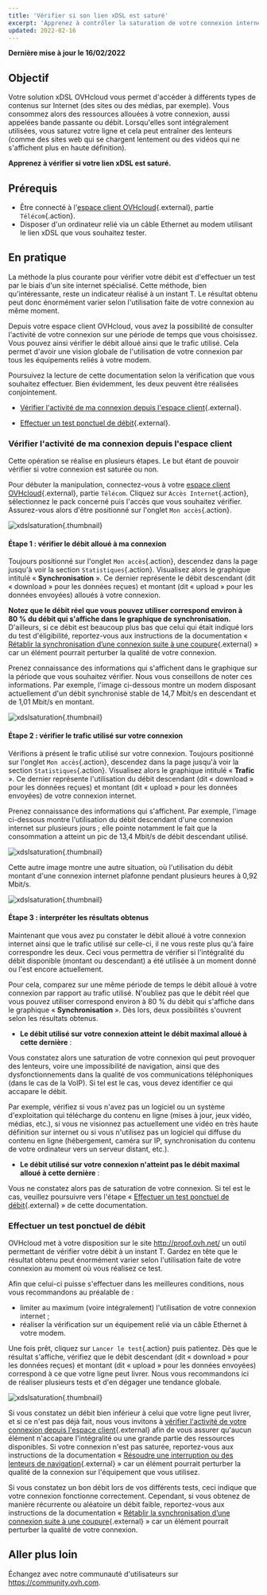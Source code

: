 ```yaml
---
title: 'Vérifier si son lien xDSL est saturé'
excerpt: 'Apprenez à contrôler la saturation de votre connexion internet'
updated: 2022-02-16
---
```


**Dernière mise à jour le 16/02/2022**

## Objectif

Votre solution xDSL OVHcloud vous permet d'accéder à différents types de contenus sur Internet (des sites ou des médias, par exemple). Vous consommez alors des ressources allouées à votre connexion, aussi appelées bande passante ou débit. Lorsqu'elles sont intégralement utilisées, vous saturez votre ligne et cela peut entraîner des lenteurs (comme des sites web qui se chargent lentement ou des vidéos qui ne s'affichent plus en haute définition).

**Apprenez à vérifier si votre lien xDSL est saturé.**

## Prérequis

- Être connecté à l'[espace client OVHcloud](https://www.ovh.com/auth/?action=gotomanager&from=https://www.ovh.com/fr/&ovhSubsidiary=fr){.external}, partie `Télécom`{.action}.
- Disposer d'un ordinateur relié via un câble Ethernet au modem utilisant le lien xDSL que vous souhaitez tester.

## En pratique

La méthode la plus courante pour vérifier votre débit est d'effectuer un test par le biais d'un site internet spécialisé. Cette méthode, bien qu'intéressante, reste un indicateur réalisé à un instant T. Le résultat obtenu peut donc énormément varier selon l'utilisation faite de votre connexion au même moment.

Depuis votre espace client OVHcloud, vous avez la possibilité de consulter l'activité de votre connexion sur une période de temps que vous choisissez. Vous pouvez ainsi vérifier le débit alloué ainsi que le trafic utilisé. Cela permet d'avoir une vision globale de l'utilisation de votre connexion par tous les équipements reliés à votre modem.

Poursuivez la lecture de cette documentation selon la vérification que vous souhaitez effectuer. Bien évidemment, les deux peuvent être réalisées conjointement.

- [Vérifier l'activité de ma connexion depuis l'espace client](/pages/telecom/xdsl/verifier-lien-xdsl-sature#verifier-lactivite-de-ma-connexion-depuis-lespace-client){.external}.

- [Effectuer un test ponctuel de débit](/pages/telecom/xdsl/verifier-lien-xdsl-sature#effectuer-un-test-ponctuel-de-debit_1){.external}.

### Vérifier l'activité de ma connexion depuis l'espace client

Cette opération se réalise en plusieurs étapes. Le but étant de pouvoir vérifier si votre connexion est saturée ou non.

Pour débuter la manipulation, connectez-vous à votre [espace client OVHcloud](https://www.ovh.com/auth/?action=gotomanager&from=https://www.ovh.com/fr/&ovhSubsidiary=fr){.external}, partie `Télécom`. Cliquez sur `Accès Internet`{.action}, sélectionnez le pack concerné puis l'accès que vous souhaitez vérifier. Assurez-vous alors d'être positionné sur l'onglet `Mon accès`{.action}.

![xdslsaturation](images/monacces-2022.png){.thumbnail}

#### Étape 1 : vérifier le débit alloué à ma connexion

Toujours positionné sur l'onglet `Mon accès`{.action}, descendez dans la page jusqu'à voir la section `Statistiques`{.action}. Visualisez alors le graphique intitulé « **Synchronisation** ». Ce dernier représente le débit descendant (dit « download » pour les données reçues) et montant (dit « upload » pour les données envoyées) alloués à votre connexion.

**Notez que le débit réel que vous pouvez utiliser correspond environ à 80 % du débit qui s'affiche dans le graphique de synchronisation.** D'ailleurs, si ce débit est beaucoup plus bas que celui qui était indiqué lors du test d'éligibilité, reportez-vous aux instructions de la documentation « [Rétablir la synchronisation d’une connexion suite à une coupure](/pages/telecom/xdsl/reestablish-synchronization){.external} » car un élément pourrait perturber la qualité de votre connexion.

Prenez connaissance des informations qui s'affichent dans le graphique sur la période que vous souhaitez vérifier. Nous vous conseillons de noter ces informations. Par exemple, l'image ci-dessous montre un modem disposant actuellement d'un débit synchronisé stable de 14,7 Mbit/s en descendant et de 1,01 Mbit/s en montant.

![xdslsaturation](images/xdsl-capacity-step2.png){.thumbnail}

#### Étape 2 : vérifier le trafic utilisé sur votre connexion

Vérifions à présent le trafic utilisé sur votre connexion. Toujours positionné sur l'onglet `Mon accès`{.action}, descendez dans la page jusqu'à voir la section `Statistiques`{.action}. Visualisez alors le graphique intitulé « **Trafic** ». Ce dernier représente l'utilisation du débit descendant (dit « download » pour les données reçues) et montant (dit « upload » pour les données envoyées) de votre connexion internet.

Prenez connaissance des informations qui s'affichent. Par exemple, l'image ci-dessous montre l'utilisation du débit descendant d'une connexion internet sur plusieurs jours ; elle pointe notamment le fait que la consommation a atteint un pic de 13,4 Mbit/s de débit descendant utilisé. 

![xdslsaturation](images/xdsl-capacity-step3.png){.thumbnail}

Cette autre image montre une autre situation, où l'utilisation du débit montant d'une connexion internet plafonne pendant plusieurs heures à 0,92 Mbit/s.

![xdslsaturation](images/xdsl-capacity-step4.png){.thumbnail}

#### Étape 3 : interpréter les résultats obtenus

Maintenant que vous avez pu constater le débit alloué à votre connexion internet ainsi que le trafic utilisé sur celle-ci, il ne vous reste plus qu'à faire correspondre les deux. Ceci vous permettra de vérifier si l'intégralité du débit disponible (montant ou descendant) a été utilisée à un moment donné ou l'est encore actuellement.

Pour cela, comparez sur une même période de temps le débit alloué à votre connexion par rapport au trafic utilisé. N'oubliez pas que le débit réel que vous pouvez utiliser correspond environ à 80 % du débit qui s'affiche dans le graphique « **Synchronisation** ». Dès lors, deux possibilités s'ouvrent selon les résultats obtenus. 

- **Le débit utilisé sur votre connexion atteint le débit maximal alloué à cette dernière** : 

Vous constatez alors une saturation de votre connexion qui peut provoquer des lenteurs, voire une impossibilité de navigation, ainsi que des dysfonctionnements dans la qualité de vos communications téléphoniques (dans le cas de la VoIP). Si tel est le cas, vous devez identifier ce qui accapare le débit. 

Par exemple, vérifiez si vous n'avez pas un logiciel ou un système d'exploitation qui télécharge du contenu en ligne (mises à jour, jeux vidéo, médias, etc.), si vous ne visionnez pas actuellement une vidéo en très haute définition sur internet ou si vous n'utilisez pas un logiciel qui diffuse du contenu en ligne (hébergement, caméra sur IP, synchronisation du contenu de votre ordinateur vers un serveur distant, etc.).

- **Le débit utilisé sur votre connexion n'atteint pas le débit maximal alloué à cette dernière** : 

Vous ne constatez alors pas de saturation de votre connexion. Si tel est le cas, veuillez poursuivre vers l'étape « [Effectuer un test ponctuel de débit](/pages/telecom/xdsl/verifier-lien-xdsl-sature#effectuer-un-test-ponctuel-de-debit_1){.external} » de cette documentation.

### Effectuer un test ponctuel de débit

OVHcloud met à votre disposition sur le site <http://proof.ovh.net/> un outil permettant de vérifier votre débit à un instant T. Gardez en tête que le résultat obtenu peut énormément varier selon l'utilisation faite de votre connexion au moment où vous réalisez ce test.

Afin que celui-ci puisse s'effectuer dans les meilleures conditions, nous vous recommandons au préalable de :

- limiter au maximum (voire intégralement) l'utilisation de votre connexion internet ;
- réaliser la vérification sur un équipement relié via un câble Ethernet à votre modem.

Une fois prêt, cliquez sur `Lancer le test`{.action} puis patientez. Dès que le résultat s'affiche, vérifiez que le débit descendant (dit « download » pour les données reçues) et montant (dit « upload » pour les données envoyées) correspond à ce que votre ligne peut livrer. Nous vous recommandons ici de réaliser plusieurs tests et d'en dégager une tendance globale. 

![xdslsaturation](images/xdsl-capacity-step5.png){.thumbnail}

Si vous constatez un débit bien inférieur à celui que votre ligne peut livrer, et si ce n'est pas déjà fait, nous vous invitons à [vérifier l'activité de votre connexion depuis l'espace client](/pages/telecom/xdsl/verifier-lien-xdsl-sature#verifier-lactivite-de-ma-connexion-depuis-lespace-client){.external} afin de vous assurer qu'aucun élément n'accapare l'intégralité ou une grande partie des ressources disponibles. Si votre connexion n'est pas saturée, reportez-vous aux instructions de la documentation « [Résoudre une interruption ou des lenteurs de navigation](/pages/telecom/xdsl/resoudre-interruption-lenteurs-navigation){.external} » car un élément pourrait perturber la qualité de la connexion sur l'équipement que vous utilisez. 

Si vous constatez un bon débit lors de vos différents tests, ceci indique que votre connexion fonctionne correctement. Cependant, si vous obtenez de manière récurrente ou aléatoire un débit faible, reportez-vous aux instructions de la documentation « [Rétablir la synchronisation d’une connexion suite à une coupure](/pages/telecom/xdsl/reestablish-synchronization){.external} » car un élément pourrait perturber la qualité de votre connexion.

## Aller plus loin

Échangez avec notre communauté d'utilisateurs sur <https://community.ovh.com>.
